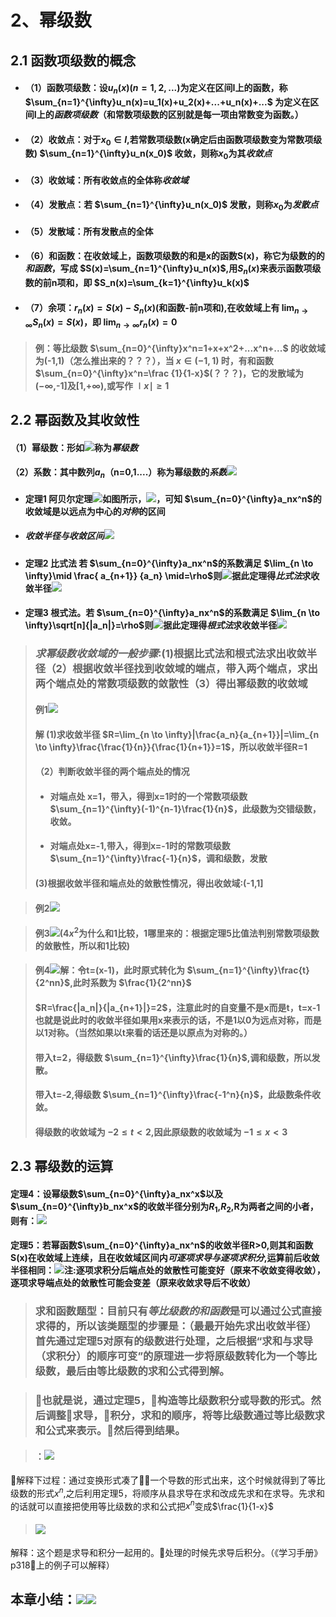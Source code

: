 # 2、幂级数
## 2.1 函数项级数的概念
 - #### （1）函数项级数：设$u_n(x)(n=1,2,...)$为定义在区间I上的函数，称 $\sum_{n=1}^{\infty}u_n(x)=u_1(x)+u_2(x)+...+u_n(x)+...$ 为定义在区间I上的*函数项级数*（和常数项级数的区别就是每一项由常数变为函数。）


 - #### （2）收敛点：对于$x_0 \in I$,若常数项级数(x确定后由函数项级数变为常数项级数) $\sum_{n=1}^{\infty}u_n(x_0)$ 收敛，则称$x_0$为其*收敛点*
 - #### （3）收敛域：所有收敛点的全体称*收敛域*
 - #### （4）发散点：若 $\sum_{n=1}^{\infty}u_n(x_0)$ 发散，则称$x_0$为*发散点*
 - #### （5）发散域：所有发散点的全体
 - #### （6）和函数：在收敛域上，函数项级数的和是x的函数S(x)，称它为级数的的*和函数*，写成 $S(x)=\sum_{n=1}^{\infty}u_n(x)$,用$S_n(x)$来表示函数项级数的前n项和，即 $S_n(x)=\sum_{k=1}^{\infty}u_k(x)$
 - #### （7）余项：$r_n(x)=S(x)-S_n(x)$(和函数-前n项和),在收敛域上有 $\lim_{n \to \infty}S_n(x)=S(x)$，即 $\lim_{n \to \infty}r_n(x)=0$
 > #### 例：等比级数 $\sum_{n=0}^{\infty}x^n=1+x+x^2+...x^n+...$ 的收敛域为(-1,1)（怎么推出来的？？？），当 $x \in (-1,1)$ 时，有和函数 $\sum_{n=0}^{\infty}x^n=\frac {1}{1-x}$(？？？)，它的发散域为($-\infty$,-1]及[1,$+\infty$),或写作 $\mid x \mid \geq1$



## 2.2 幂函数及其收敛性
#### （1）幂级数：形如![](assets/markdown-img-paste-20180309190328670.png)称为*幂级数*
#### （2）系数：其中数列$a_n$（n=0,1....）称为幂级数的*系数*![](assets/markdown-img-paste-20180309190714250.png)
 - #### 定理1 阿贝尔定理![](assets/markdown-img-paste-20180309191341300.png)如图所示，![](assets/markdown-img-paste-20180309191400580.png)，可知 $\sum_{n=0}^{\infty}a_nx^n$的收敛域是以远点为中心的*对称*的区间
 - ##### 收敛半径与收敛区间![](assets/markdown-img-paste-20180309191959475.png)
 - #### 定理2 比式法 若 $\sum_{n=0}^{\infty}a_nx^n$的系数满足 $\lim_{n \to \infty}\mid \frac{ a_{n+1}} {a_n} \mid=\rho$则![](assets/markdown-img-paste-20180309192604616.png)据此定理得*比式法*求收敛半径![](assets/markdown-img-paste-20180309192742550.png)

 - #### 定理3 根式法。若  $\sum_{n=0}^{\infty}a_nx^n$的系数满足 $\lim_{n \to \infty}\sqrt[n]{|a_n|}=\rho$则![](assets/markdown-img-paste-20180309193247997.png)据此定理得*根式法*求收敛半径![](assets/markdown-img-paste-20180309193419584.png)

> ### *求幂级数收敛域的一般步骤*:(1)根据比式法和根式法求出收敛半径（2）根据收敛半径找到收敛域的端点，带入两个端点，求出两个端点处的常数项级数的敛散性（3）得出幂级数的收敛域
> #### 例1![](assets/markdown-img-paste-20180309193552160.png)
> #### 解 (1)求收敛半径    $R=\lim_{n \to \infty}|\frac{a_n}{a_{n+1}}|=\lim_{n \to \infty}\frac{\frac{1}{n}}{\frac{1}{n+1}}=1$，所以收敛半径R=1
> #### （2）判断收敛半径的两个端点处的情况
> - #### 对端点处 x=1，带入，得到x=1时的一个常数项级数 $\sum_{n=1}^{\infty}(-1)^{n-1}\frac{1}{n}$，此级数为交错级数，收敛。
> - #### 对端点处x=-1,带入，得到x=-1时的常数项级数 $\sum_{n=1}^{\infty}\frac{-1}{n}$，调和级数，发散
> #### (3)根据收敛半径和端点处的敛散性情况，得出收敛域:(-1,1]





> #### 例2![](assets/markdown-img-paste-20180309201117164.png)

> #### 例3![](assets/markdown-img-paste-20180310094630516.png)(4$x^2$为什么和1比较，1哪里来的：根据定理5比值法判别常数项级数的敛散性，所以和1比较)

> #### 例4![](assets/markdown-img-paste-20180309193632700.png)解：令t=(x-1)，此时原式转化为 $\sum_{n=1}^{\infty}\frac{t}{2^nn}$,此时系数为 $\frac{1}{2^nn}$
> #### $R=\frac{|a_n|}{|a_{n+1}|}=2$，注意此时的自变量不是x而是t，t=x-1也就是说此时的收敛半径如果用x来表示的话，不是1以0为远点对称，而是以1对称。（当然如果以t来看的话还是以原点为对称的。）
> #### 带入t=2，得级数 $\sum_{n=1}^{\infty}\frac{1}{n}$,调和级数，所以发散。
> #### 带入t=-2,得级数 $\sum_{n=1}^{\infty}\frac{-1^n}{n}$，此级数条件收敛。
> #### 得级数的收敛域为 $-2\leqslant t<2$,因此原级数的收敛域为 $-1\leqslant x <3$

## 2.3 幂级数的运算
#### 定理4：设幂级数$\sum_{n=0}^{\infty}a_nx^x$以及$\sum_{n=0}^{\infty}b_nx^x$的收敛半径分别为$R_1$,$R_2$,R为两者之间的小者，则有：![](assets/markdown-img-paste-20180314163359610.png)

#### 定理5：若幂函数$\sum_{n=0}^{\infty}a_nx^n$的收敛半径R>0,则其和函数S(x)在收敛域上连续，且在收敛域区间内*可逐项求导与逐项求积分*,运算前后收敛半径相同：![](assets/markdown-img-paste-20180314182358445.png)注:逐项求积分后端点处的敛散性可能变好（原来不收敛变得收敛），逐项求导端点处的敛散性可能会变差（原来收敛求导后不收敛）
> ### 求和函数题型：目前只有*等比级数的和函数*是可以通过公式直接求得的，所以该类题型的步骤是：（最最开始先求出收敛半径）首先通过定理5对原有的级数进行处理，之后根据“求和与求导（求积分）的顺序可变”的原理进一步将原级数转化为一个等比级数，最后由等比级数的求和公式得到解。

> ### 也就是说，通过定理5，构造等比级数积分或导数的形式。然后调整求导，积分，求和的顺序，将等比级数通过等比级数求和公式来表示。然后得到结果。

> #### ：![](assets/markdown-img-paste-20180611204114171.png)
解释下过程：通过变换形式凑了一个导数的形式出来，这个时候就得到了等比级数的形式$x^n$,之后利用定理5，将顺序从县求导在求和改成先求和在求导。先求和的话就可以直接把使用等比级数的求和公式把$x^n$变成$\frac{1}{1-x}$

> #### ![](assets/markdown-img-paste-20180611204135310.png)
解释：这个题是求导和积分一起用的。处理的时候先求导后积分。（《学习手册》p318上的例子可以解释）

## 本章小结：![](assets/markdown-img-paste-20180314190651286.png)![](assets/markdown-img-paste-20180314190705153.png)
